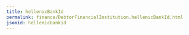 ```yaml
---
title: hellenicBankId
permalink: finance/DebtorFinancialInstitution.hellenicBankId.html
jsonid: hellenicbankid
---
```

